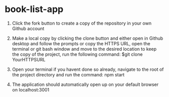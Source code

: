 # book-list-app

 1. Click the fork button to create a copy of the repository in your own Github account
 
 2. Make a local copy by clicking the clone button and either open in Github desktop and follow the prompts or copy the HTTPS URL, open the terminal or git       bash window and move to the desired location to keep the copy of the project,  run the following command: $git clone YourHTTPSURL
 
 3. Open your terminal if you havent done so already, navigate to the root of the project directory and run the command: npm start
 
 4. The application should automatically open up on your default browser on localhost:3001 
